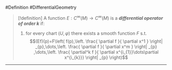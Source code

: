 #Definition #DifferentialGeometry 

> [!definition]
> A function $E:C^\infty(M)\to C^\infty(M)$ is a ***differential operator of order $k$*** if:
> 1. for every chart $(U,\varphi)$ there exists a smooth function $F$ s.t. $$(Ef)(p)=F\left( f(p),\left. \frac{ \partial f }{ \partial x^1 } \right| _{p},\dots,\left. \frac{ \partial f }{ \partial x^m } \right| _{p} ,\dots,\left. \frac{ \partial^k f }{ \partial x^{i_{1}}\dots\partial x^{i_{k}}} \right| _{p} \right)$$
---
